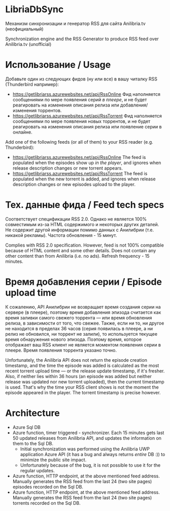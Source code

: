 # LibriaDbSync
Механизм синхронизации и генератор RSS для сайта Anilibria.tv (неофициальный)

Synchronization engine and the RSS Generator to produce RSS feed over Anilibria.tv (unofficial)

# Использование / Usage
Добавьте один из следующих фидов (ну или все) в вашу читалку RSS (Thunderbird например):
- https://getlibriarss.azurewebsites.net/api/RssOnline Фид наполняется сообщениями по мере появления серий *в плеере*, и не будет реагировать на изменения описания релиза или добавления/изменения торрентов.
- https://getlibriarss.azurewebsites.net/api/RssTorrent Фид наполняется сообщениями по мере появления новых торрентов, и не будет реагировать на изменения описания релиза или появление серии в онлайне.

Add one of the following feeds (or all of them) to your RSS reader (e.g. Thunderbird):
- https://getlibriarss.azurewebsites.net/api/RssOnline The feed is populated when the episodes show up *in the player*, and ignores when release description changes or new torrent appears.
- https://getlibriarss.azurewebsites.net/api/RssTorrent The feed is populated when the new torrent is added, and ignores when release description changes or new episodes upload to the player.

# Тех. данные фида / Feed tech specs
Соответствует спецификации RSS 2.0. Однако не является 100% совместимым из-за HTML содержимого и некоторых других деталей. Не содержит другой информации помимо данных с Анилибрии (т.е. никакой рекламы). Частота обновления - 15 минут.

Complies with RSS 2.0 specification. However, feed is not 100% compatible because of HTML content and some other details. Does not contain any other content than from Anilibria (i.e. no ads). Refresh frequency - 15 minutes.

# Время добавления серии / Episode upload time
К сожалению, API Анилибрии не возвращает время создания серии на сервере (в плеере), поэтому время добавления эпизода считается как время заливки самого свежего торрента — или время обновления релиза, в зависимости от того, что свежее. Также, если ни то, ни другое не находится в пределах 36 часов (серия появилась в плеере, а ни релиз не обновился, ни торрент не залили), то используется текущее время обнаружения нового эпизода. Поэтому время, которое отображает ваш RSS клиент не является моментом появления серии в плеере. Время появления торрента указано точно.

Unfortunately, the Anilibria API does not return the episode creation timestamp, and the time the episode was added is calculated as the most recent torrent upload time — or the release update timestamp, if it's fresher. Also, if neither lies within 36 hours (an episode was added but neither release was updated nor new torrent uploaded), then the current timestamp is used. That's why the time your RSS client shows is not the moment the episode appeared in the player. The torrent timestamp is precise however.

# Architecture
 - Azure Sql DB
 - Azure function, timer triggered - synchronizer. Each 15 minutes gets last 50 updated releases from Anilibria API, and updates the information on them to the Sql DB.
     - Initial synchronization was performed using the Anilibria UWP application Azure API (it has a bug and always returns *entire* DB :)) to minimize the public site impact.
     - Unfortunately because of the bug, it is not possible to use it for the regular updates.
 - Azure function, HTTP endpoint, at the above mentioned feed address. Manually generates the RSS feed from the last 24 (two site pages) episodes recorded on the Sql DB.
 - Azure function, HTTP endpoint, at the above mentioned feed address. Manually generates the RSS feed from the last 24 (two site pages) torrents recorded on the Sql DB.
